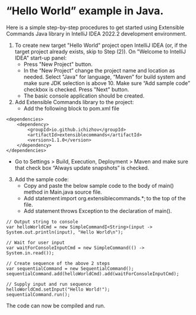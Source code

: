 # “Hello World” example in Java. 

Here is a simple step-by-step procedures to get started using Extensible Commands Java library in IntelliJ IDEA 2022.2 development environment. 

1) To create new target "Hello World" project open IntelliJ IDEA (or, if the target project already exists, skip to Step (2)). On "Welcome to IntelliJ IDEA" start-up panel: 
   - Press "New Project" button. 
   - In the “New Project” change the project name and location as needed. Select "Java" for language, “Maven” for build system and make sure JDK selection is above 10. Make sure “Add sample code” checkbox is checked. Press "Next" button. 
   - The basic console application should be created. 
2) Add Extensible Commands library to the project: 
   - Add the following block to pom.xml file
```
<dependencies> 
    <dependency> 
        <groupId>io.github.ichizhov</groupId> 
        <artifactId>extensiblecommands</artifactId> 
        <version>1.1.0</version> 
    </dependency> 
</dependencies> 
```
   - Go to Settings > Build, Execution, Deployment > Maven and make sure that check box “Always update snapshots” is checked. 
3) Add the sample code: 
   - Copy and paste the below sample code to the body of main() method in Main.java source file. 
   - Add statement import org.extensiblecommands.*; to the top of the file. 
   - Add statement throws Exception to the declaration of main(). 
```
// Output string to console 
var helloWorldCmd = new SimpleCommandI<String>(input -> System.out.println(input), "Hello World\n"); 

// Wait for user input 
var waitForConsoleInputCmd = new SimpleCommand(() -> System.in.read()); 

// Create sequence of the above 2 steps 
var sequentialCommand = new SequentialCommand(); 
sequentialCommand.add(helloWorldCmd).add(waitForConsoleInputCmd); 

// Supply input and run sequence 
helloWorldCmd.setInput("Hello World!"); 
sequentialCommand.run(); 
```

The code can now be compiled and run.